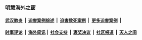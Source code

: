 
### 明慧海外之窗

####  [武汉肺炎](indexes/365.md?t=02090800) &nbsp;|&nbsp;  [迫害案例综述](indexes/328.md?t=02090800) &nbsp;|&nbsp; [迫害致死案例](indexes/277.md?t=02090800)  &nbsp;|&nbsp; [更多迫害案例](indexes/81.md?t=02090800)  &nbsp;|&nbsp; 
####  [时事评论](indexes/19.md?t=02090800) &nbsp;|&nbsp; [海外简讯](indexes/245.md?t=02090800)&nbsp;|&nbsp;  [社会支持](indexes/140.md?t=02090800) &nbsp;|&nbsp; [褒奖决议](indexes/282.md?t=02090800) &nbsp;|&nbsp; [社区报道](indexes/91.md?t=02090800)  &nbsp;|&nbsp; [天人之间](indexes/78.md?t=02090800) 

